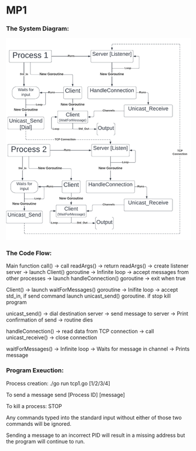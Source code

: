 # MP1

<h3> The System Diagram:</h3>

![Code Diagram](https://github.com/lovettmf/MP1/blob/2174778cff164f7152ab09f2e90a4267c80dfa9d/MP1%20System%20Diagram.png?raw=true)

<h3> The Code Flow: </h3>
Main function call() -> call readArgs() -> return readArgs() -> create listener server -> launch Client() goroutine -> Infinite loop -> accept messages from other processes -> launch handleConnection() goroutine -> exit when true

Client() -> launch waitForMessages() goroutine -> Inifite loop -> accept std_in, if send command launch unicast_send() goroutine. if stop kill program

unicast_send() -> dial destination server -> send message to server -> Print confirmation of send -> routine dies

handleConnection() -> read data from TCP connection -> call unicast_receive() -> close connection

waitForMessages() -> Infinite loop -> Waits for message in channel -> Prints message

<h3> Program Exeuction: </h3>
Process creation:
./go run tcp1.go [1/2/3/4]

To send a message
send [Process ID] [message]

To kill a process:
STOP

Any commands typed into the standard input without either of those two commands will be ignored.

Sending a message to an incorrect PID will result in a missing address but the program will continue to run.
